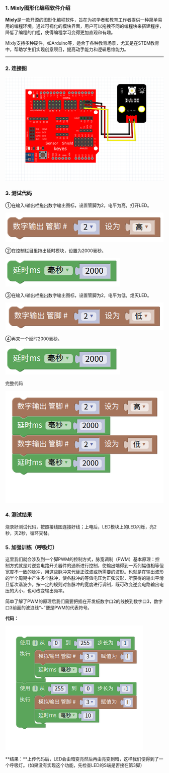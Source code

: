 
### 1. Mixly图形化编程软件介绍

**Mixly**是一款开源的图形化编程软件，旨在为初学者和教育工作者提供一种简单易用的编程环境。通过可视化的模块界面，用户可以拖拽不同的编程块来搭建程序，降低了编程的门槛，使得编程学习变得更加直观和有趣。

Mixly支持多种硬件，如Arduino等，适合于各种教育场景，尤其是在STEM教育中，帮助学生们实现创意项目，提高动手能力和逻辑思维能力。

---

### 2. 连接图

![](media/bac4bcdba3c9a1a1d4a238c702025ac8.png)

### 3. 测试代码

①在输入/输出栏拖出数字输出图标，设置管脚为2，电平为高，打开LED。

![](media/bfd7d3fd6f879b5ace9b835f839ab2dd.png)

②在控制栏目里拖出延时模块，设置为2000毫秒。

![](media/65ee0a81a89a63614406ef9470557111.png)

③在输入/输出栏拖出数字输出图标，设置管脚为2，电平为低，熄灭LED。

![](media/d50b0d4773ec59516e606e1ce30f4aa8.png)

④再来一个延时2000毫秒。

![](media/65ee0a81a89a63614406ef9470557111.png)

完整代码

![](media/08901849347a06292482678a3781229a.png)

### 4. 测试结果

烧录好测试代码，按照接线图连接好线；上电后，LED模块上的LED闪烁，亮2秒，灭2秒，循环交替。

### 5. 加强训练（呼吸灯）

这里我们就会涉及到一个脚PWM的控制方式，脉宽调制（PWM）基本原理：控制方式就是对逆变电路开关器件的通断进行控制，使输出端得到一系列幅值相等但宽度不一致的脉冲，用这些脉冲来代替正弦波或所需要的波形。也就是在输出波形的半个周期中产生多个脉冲，使各脉冲的等值电压为正弦波形，所获得的输出平滑且低次谐波少。按一定的规则对各脉冲的宽度进行调制，既可改变逆变电路输出电压的大小，也可改变输出频率。

简单了解了PWM的原理后我们需要把插在开发板数字口2的线换到数字口3，数字口3前面的波浪线“~”便是PWM的代表符号。

**代码：**

![](media/89ee138287e95a401a624682e640ee6e.png)

**结果：**上传代码后，LED会由暗变亮然后再由亮变到暗，这样我们便得到了一个呼吸灯。（如果没有实现这个功能，先检查LED的S端是否接在第3脚）
